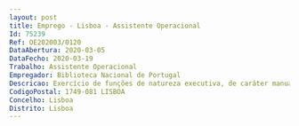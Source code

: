 ```yaml
--- 
layout: post
title: Emprego - Lisboa - Assistente Operacional
Id: 75239
Ref: OE202003/0120
DataAbertura: 2020-03-05
DataFecho: 2020-03-19
Trabalho: Assistente Operacional
Empregador: Biblioteca Nacional de Portugal
Descricao: Exercício de funções de natureza executiva, de caráter manual ou mecânico e de tarefas de apoio elementares, indispensáveis ao funcionamento dos órgãos e serviços, podendo comportar esforços físicos. Estas funções caracterizam se pelo exercício de tarefas de apoio administrativo, pequenas tarefas de manutenção e reparação de caráter mecânico e elétrico, de zelo pela conservação e segurança das instalações e de gestão de veículos, incluindo condução de veículos ligeiros
CodigoPostal: 1749-081 LISBOA
Concelho: Lisboa
Distrito: Lisboa
--- 
```

